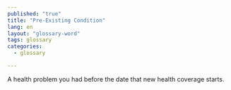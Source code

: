 ```yaml
---
published: "true"
title: "Pre-Existing Condition"
lang: en
layout: "glossary-word"
tags: glossary
categories: 
  - glossary

---
```


A health problem you had before the date that new health coverage starts. 
